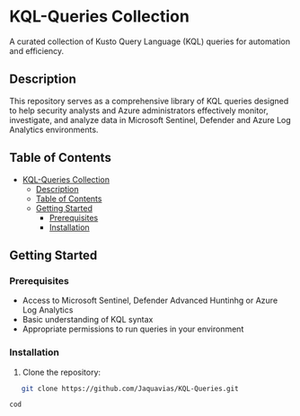 # KQL-Queries Collection

A curated collection of Kusto Query Language (KQL) queries for automation and efficiency. 

## Description

This repository serves as a comprehensive library of KQL queries designed to help security analysts and Azure administrators effectively monitor, investigate, and analyze data in Microsoft Sentinel, Defender and Azure Log Analytics environments.

## Table of Contents

- [KQL-Queries Collection](#kql-queries-collection)
  - [Description](#description)
  - [Table of Contents](#table-of-contents)
  - [Getting Started](#getting-started)
    - [Prerequisites](#prerequisites)
    - [Installation](#installation)


## Getting Started

### Prerequisites

- Access to Microsoft Sentinel, Defender Advanced Huntinhg or Azure Log Analytics
- Basic understanding of KQL syntax
- Appropriate permissions to run queries in your environment

### Installation

1. Clone the repository:

```bash
   git clone https://github.com/Jaquavias/KQL-Queries.git
```
`
cod
`
